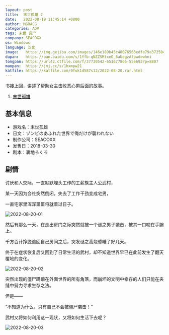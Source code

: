 ```yaml
---
layout: post
title:  末世孤雄 2
date:   2022-08-19 11:45:14 +0800
author: MGRACG
categories: ADV
tags: 末世 丧尸
company: SEACOXX
os: Windows
language: 汉化
image:   https://img.gejiba.com/images/146e189b45c48076563edfe79a372504.jpg
dupan:   https://pan.baidu.com/s/1Yfb-qNZZSMtxeO_6aUegzA?pwd=whni
tongpan: https://url42.ctfile.com/f/37730542-651677805-55e693?p=8807
maopan:  https://jmj.cc/s/1hxmpw21
katfile: https://katfile.com/0fuk1d587s12/2022-08-20.rar.html
---
```


书接上回，讲述了帮助女主击败恶心男后面的故事。

1. [末世孤雄](末世孤雄)

## 基本信息

- 游戏名：末世孤雄
- 日文：ゾンビのあふれた世界で俺だけが襲われない
- 制作公司：SEACOXX
- 发售日：2018-03-30
- 剧本：裏地ろくろ

## 剧情

讨厌和人交际，一直默默埋头工作的工薪族主人公武村，

某一天因为会社突然倒闭，失去了工作干劲变成宅男，

一直宅家里浑浑噩噩将就着过日子。

![2022-08-20-01](https://img.gejiba.com/images/0278284c0b475a2bf3a6a2915433d5e6.jpg)

然后有那么一天，在走出房门之际突然就被一个谜之男子袭击，被其一口咬在手腕上。

千方百计挣脱逃回自己房间之后，突发谜之高烧昏睡了好几天。

终于在症状恢复后又回到了日常生活的武村，却不知道世界早已在此前发生了翻天覆地的变化。

![2022-08-20-02](https://img.gejiba.com/images/82a3fded43602c27e351f2aec0e78b68.jpg)

突然出现的僵尸蹒跚在外面世界的所有角落，而崩坏的文明中幸存的人们只能在夹缝中努力寻求生存之法。

但是——

“不知道为什么，只有自己不会被僵尸袭击！”

武村又将如何利用这一现状，又将如何生活下去呢？

![2022-08-20-03](https://img.gejiba.com/images/41902b6a8622ff7e2b11c01f374d6eb1.jpg)